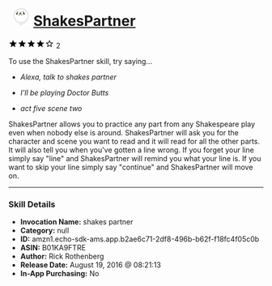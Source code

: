 # &nbsp;<img src="skill_icon" alt="ShakesPartner icon" width="36"> [ShakesPartner](http://alexa.amazon.com/#skills/amzn1.echo-sdk-ams.app.b2ae6c71-2df8-496b-b62f-f18fc4f05c0b)
![4 stars](../../images/ic_star_black_18dp_1x.png)![4 stars](../../images/ic_star_black_18dp_1x.png)![4 stars](../../images/ic_star_black_18dp_1x.png)![4 stars](../../images/ic_star_black_18dp_1x.png)![4 stars](../../images/ic_star_border_black_18dp_1x.png) 2

To use the ShakesPartner skill, try saying...

* *Alexa, talk to shakes partner*

* *I'll be playing Doctor Butts*

* *act five scene two*

ShakesPartner allows you to practice any part from any Shakespeare play even when nobody else is around.  ShakesPartner will ask you for the character and scene you want to read and it will read for all the other parts.  It will also tell you when you've gotten a line wrong.  If you forget your line simply say "line" and ShakesPartner will remind you what your line is.  If you want to skip your line simply say "continue" and ShakesPartner will move on.

***

### Skill Details

* **Invocation Name:** shakes partner
* **Category:** null
* **ID:** amzn1.echo-sdk-ams.app.b2ae6c71-2df8-496b-b62f-f18fc4f05c0b
* **ASIN:** B01KA9FTRE
* **Author:** Rick Rothenberg
* **Release Date:** August 19, 2016 @ 08:21:13
* **In-App Purchasing:** No
